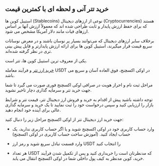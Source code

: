 

## خرید تتر آنی و لحظه ای با کمترین قیمت

استیبل کوین ها (Stablecoins) نوعی از ارزهای دیجیتال (Cryptocurrencies) هستند که برای حفظ ارزش پایدار و ثابت طراحی شده اند که معمولاً ارزش آنها بر اساس ارزهای فیات مانند دلار آمریکا مشخص می شود.

برخلاف سایر ارزهای دیجیتال که می‌توانند بسیار پر نوسان باشند و در معرض نوسانات سریع قیمت قرار میگیرند، استیبل کوین‌ ها برای ارائه ارزش پایدارتر و قابل پیش‌ بینی‌ تری در نظر گرفته شده‌اند.

یکی از معروف ترین استیبل کوین ها، تتر است.

[خرید ارز تتر](https://ok-ex.io/buy-and-sell/USDT/) و فرآیند معامله USDT در اوکی اکسچنج، فوق العاده آسان و سریع می باشد.

مراحل ثبت نام و احراز هویت در صرافی اوکی اکسچنج فوری صورت می گیرد تا شما جهت خرید تتر و سرمایه گذاری دچار تاخیر نشوید.

توجه داشته باشید پیش از اقدام به خرید و فروش ارز دیجیتال تتر، قیمت تتر و شرایط بازار را ارزیابی کنید و سپس درخواست خود را ثبت نمایید تا یک خرید و سرمایه گذاری عالی برای آینده خود انجام دهید.

جهت خرید ارز دیجیتال تتر از اوکی اکسچنج مراحل زیر را دنبال کنید:

-   وارد حساب کاربری خود در اوکی اکسچنج شوید و یا اگر حساب کاربری ندارید، یک حساب ایجاد کنید. (آموزش ساخت حساب کاربری در اوکی اکسچنج)
    
-   وارد قسمت تبادل سریع شوید و رمز ارز USDT را انتخاب کنید
    
-   هر تعداد USDT که مدنظرتان است را خریداری کنید و پس از تکمیل شدن فرآیند خرید، کوین مدنظر به کیف پول داخلی شما در اوکی اکسچنج انتقال می یابد.
